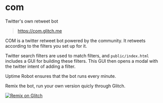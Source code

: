 # com
Twitter's own retweet bot
> https://com.glitch.me

COM is a twitter retweet bot powered by the community. It retweets according to the filters you set up for it.

Twitter search filters are used to match filters, and `public/index.html` includes a GUI for building these filters. This GUI then opens a modal with the twitter intent of adding a filter.

Uptime Robot ensures that the bot runs every minute.

Remix the bot, run your own version quicly through Glitch. 

[![Remix on Glitch](https://cdn.glitch.com/2703baf2-b643-4da7-ab91-7ee2a2d00b5b%2Fremix-button.svg)](https://glitch.com/edit/#!/remix/com)